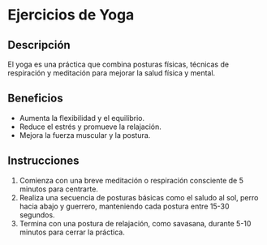 # Ejercicios de Yoga
## Descripción
El yoga es una práctica que combina posturas físicas, técnicas de respiración y meditación para mejorar la salud física y mental.

## Beneficios
- Aumenta la flexibilidad y el equilibrio.
- Reduce el estrés y promueve la relajación.
- Mejora la fuerza muscular y la postura.

## Instrucciones
1. Comienza con una breve meditación o respiración consciente de 5 minutos para centrarte.
2. Realiza una secuencia de posturas básicas como el saludo al sol, perro hacia abajo y guerrero, manteniendo cada postura entre 15-30 segundos.
3. Termina con una postura de relajación, como savasana, durante 5-10 minutos para cerrar la práctica.
